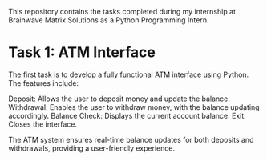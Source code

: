 This repository contains the tasks completed during my internship at Brainwave Matrix Solutions as a Python Programming Intern.

# Task 1: ATM Interface
The first task is to develop a fully functional ATM interface using Python. The features include:

Deposit: Allows the user to deposit money and update the balance.
Withdrawal: Enables the user to withdraw money, with the balance updating accordingly.
Balance Check: Displays the current account balance.
Exit: Closes the interface.

The ATM system ensures real-time balance updates for both deposits and withdrawals, providing a user-friendly experience.
